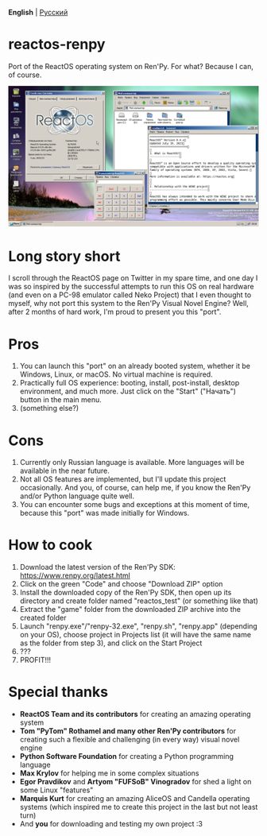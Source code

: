 **English** | [Русский](README_RU.md)

# reactos-renpy
Port of the ReactOS operating system on Ren'Py. For what? Because I can, of course.

![ReactOS on RenPy](./sample.png)

# Long story short
I scroll through the ReactOS page on Twitter in my spare time, and one day I was so inspired by the successful attempts to run this OS on real hardware (and even on a PC-98 emulator called Neko Project) that I even thought to myself, why not port this system to the Ren'Py Visual Novel Engine? Well, after 2 months of hard work, I'm proud to present you this "port".

# Pros
1. You can launch this "port" on an already booted system, whether it be Windows, Linux, or macOS. No virtual machine is required.
2. Practically full OS experience: booting, install, post-install, desktop environment, and much more. Just click on the "Start" ("Начать") button in the main menu.
3. (something else?)

# Cons
1. Currently only Russian language is available. More languages will be available in the near future.
2. Not all OS features are implemented, but I'll update this project occasionally. And you, of course, can help me, if you know the Ren'Py and/or Python language quite well.
3. You can encounter some bugs and exceptions at this moment of time, because this "port" was made initially for Windows.

# How to cook
1. Download the latest version of the Ren'Py SDK: https://www.renpy.org/latest.html
2. Click on the green "Code" and choose "Download ZIP" option
3. Install the downloaded copy of the Ren'Py SDK, then open up its directory and create folder named "reactos_test" (or something like that)
4. Extract the "game" folder from the downloaded ZIP archive into the created folder
5. Launch "renpy.exe"/"renpy-32.exe", "renpy.sh", "renpy.app" (depending on your OS), choose project in Projects list (it will have the same name as the folder from step 3), and click on the Start Project
6. ???
7. PROFIT!!!

# Special thanks
* **ReactOS Team and its contributors** for creating an amazing operating system
* **Tom "PyTom" Rothamel and many other Ren'Py contributors** for creating such a flexible and challenging (in every way) visual novel engine
* **Python Software Foundation** for creating a Python programming language
* **Max Krylov** for helping me in some complex situations
* **Egor Pravdikov** and **Artyom "FUFSoB" Vinogradov** for shed a light on some Linux "features"
* **Marquis Kurt** for creating an amazing AliceOS and Candella operating systems (which inspired me to create this project in the last but not least turn)
* And **you** for downloading and testing my own project :3 
